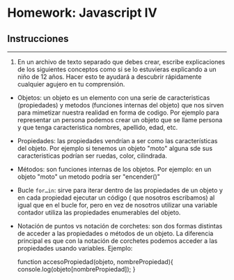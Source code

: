# Homework: Javascript IV

## Instrucciones
---
1. En un archivo de texto separado que debes crear, escribe explicaciones de los siguientes conceptos como si se lo estuvieras explicando a un niño de 12 años. Hacer esto te ayudará a descubrir rápidamente cualquier agujero en tu comprensión.

* Objetos: un objeto es un elemento con una serie de caracteristicas (propiedades) y metodos (funciones internas del objeto) que nos sirven para mimetizar nuestra realidad en forma de codigo. Por ejemplo para representar un persona podemos crear un objeto que se llame persona y que tenga caracteristica nombres, apellido, edad, etc.


* Propiedades: las propiedades vendrían a ser como las características del objeto. Por ejemplo si tenemos un objeto "moto" alguna sde sus caracteristicas podrían ser ruedas, color, cilindrada.

* Métodos: son funciones internas de los objetos. Por ejemplo: en un objeto "moto" un metodo podría ser "encender()"

* Bucle `for…in`: sirve para iterar dentro de las propiedades de un objeto y en cada propiedad ejecutar un código ( que nosotros escribamos) al igual que en el bucle for, pero en vez de nosotros utilizar una variable contador utiliza las propiedades enumerables del objeto.

* Notación de puntos vs notación de corchetes: son dos formas distintas de acceder a las propiedades o métodos de un objeto. La diferencia principal es que con la notación de corchetes podemos acceder a las propiedades usando variables. Ejemplo:

	function accesoPropiedad(objeto, nombrePropiedad){
		console.log(objeto[nombrePropiedad]);
	}
